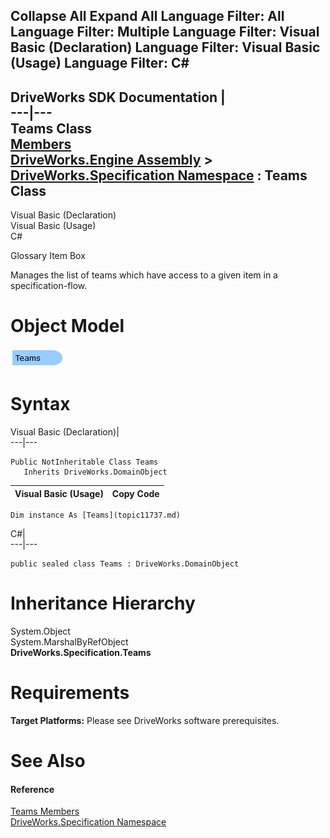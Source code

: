        

 Collapse All Expand All  Language Filter: All  Language Filter: Multiple  Language Filter: Visual Basic (Declaration) Language Filter: Visual Basic (Usage) Language Filter: C#  
---  
DriveWorks SDK Documentation  |   
---|---  
Teams Class   
[Members](topic11738.md)   
[DriveWorks.Engine Assembly](topic2156.md) > [DriveWorks.Specification Namespace](topic10764.md) : Teams Class  
---  
  
Visual Basic (Declaration)    
Visual Basic (Usage)    
C# 

Glossary Item Box

Manages the list of teams which have access to a given item in a specification-flow. 

# Object Model

![](dotnetdiagramimages/image602.png)

# Syntax

Visual Basic (Declaration)|   
---|---  
      
    
    Public NotInheritable Class Teams 
       Inherits DriveWorks.DomainObject  
  
Visual Basic (Usage)| Copy Code  
---|---  
      
    
    Dim instance As [Teams](topic11737.md)  
  
C#|   
---|---  
      
    
    public sealed class Teams : DriveWorks.DomainObject   
  
# Inheritance Hierarchy

System.Object  
System.MarshalByRefObject  
**DriveWorks.Specification.Teams**  


# Requirements

**Target Platforms:** Please see DriveWorks software prerequisites.

# See Also

#### Reference

[Teams Members](topic11738.md)   
[DriveWorks.Specification Namespace](topic10764.md)


